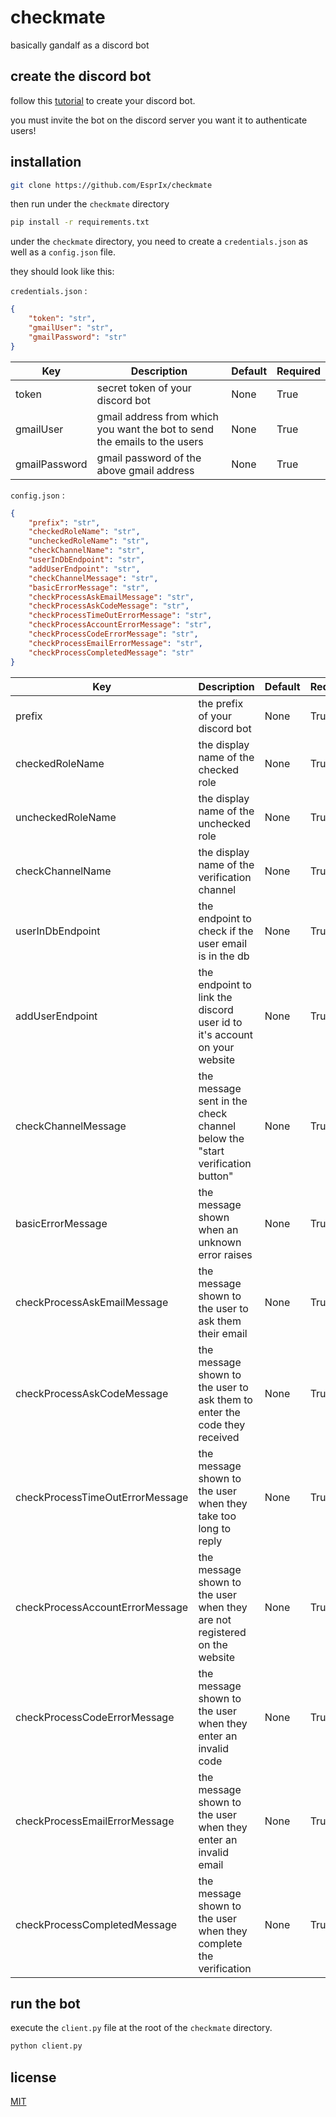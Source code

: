 # checkmate
basically gandalf as a discord bot

## create the discord bot
follow this [tutorial](https://discordpy.readthedocs.io/en/stable/discord.html) to create your discord bot.

you must invite the bot on the discord server you want it to authenticate users!

## installation
```bash
git clone https://github.com/EsprIx/checkmate
```

then run under the ```checkmate``` directory
```bash
pip install -r requirements.txt
```

under the ```checkmate``` directory, you need to create a ```credentials.json``` as well as a ```config.json``` file.

they should look like this:

```credentials.json``` :
```json
{
    "token": "str",
    "gmailUser": "str",
    "gmailPassword": "str"
}
```
| Key | Description | Default | Required |
|---|---|---|---|
| token | secret token of your discord bot | None | True |
| gmailUser | gmail address from which you want the bot to send the emails to the users | None | True | 
| gmailPassword | gmail password of the above gmail address | None | True | 

```config.json``` :
```json
{
    "prefix": "str",
    "checkedRoleName": "str",
    "uncheckedRoleName": "str",
    "checkChannelName": "str",
    "userInDbEndpoint": "str",
    "addUserEndpoint": "str",
    "checkChannelMessage": "str",
    "basicErrorMessage": "str",
    "checkProcessAskEmailMessage": "str",
    "checkProcessAskCodeMessage": "str",
    "checkProcessTimeOutErrorMessage": "str",
    "checkProcessAccountErrorMessage": "str",
    "checkProcessCodeErrorMessage": "str",
    "checkProcessEmailErrorMessage": "str",
    "checkProcessCompletedMessage": "str"
}
```
| Key | Description | Default | Required |
|---|---|---|---|
| prefix | the prefix of your discord bot | None | True |
| checkedRoleName | the display name of the checked role | None | True | 
| uncheckedRoleName | the display name of the unchecked role | None | True | 
| checkChannelName | the display name of the verification channel | None | True |
| userInDbEndpoint | the endpoint to check if the user email is in the db | None | True | 
| addUserEndpoint | the endpoint to link the discord user id to it's account on your website | None | True | 
| checkChannelMessage | the message sent in the check channel below the "start verification button" | None | True | 
| basicErrorMessage | the message shown when an unknown error raises | None | True | 
| checkProcessAskEmailMessage | the message shown to the user to ask them their email | None | True | 
| checkProcessAskCodeMessage | the message shown to the user to ask them to enter the code they received | None | True |
| checkProcessTimeOutErrorMessage | the message shown to the user when they take too long to reply | None | True | 
| checkProcessAccountErrorMessage | the message shown to the user when they are not registered on the website | None | True | 
| checkProcessCodeErrorMessage | the message shown to the user when they enter an invalid code | None | True |
| checkProcessEmailErrorMessage | the message shown to the user when they enter an invalid email | None | True | 
| checkProcessCompletedMessage | the message shown to the user when they complete the verification | None | True | 

## run the bot
execute the ```client.py``` file at the root of the ```checkmate``` directory.
```bash
python client.py
```

## license
[MIT](https://choosealicense.com/licenses/mit/)

